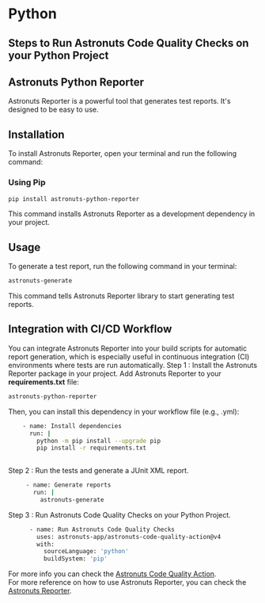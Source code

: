 # Python
## Steps to Run Astronuts Code Quality Checks on your Python Project
## Astronuts Python Reporter
Astronuts Reporter is a powerful tool that generates test reports. It's designed to be easy to use.
## Installation
To install Astronuts Reporter, open your terminal and run the following command:
### Using Pip
```bash
pip install astronuts-python-reporter
```
This command installs Astronuts Reporter as a development dependency in your project.
## Usage
To generate a test report, run the following command in your terminal:
```bash
astronuts-generate
```
This command tells Astronuts Reporter library to start generating test reports.
## Integration with CI/CD Workflow
You can integrate Astronuts Reporter into your build scripts for automatic report generation, which is especially useful
in continuous integration (CI) environments where tests are run automatically.
Step 1 : Install the Astronuts Reporter package in your project.
Add Astronuts Reporter to your **requirements.txt** file:
```bash
astronuts-python-reporter
```
Then, you can install this dependency in your workflow file (e.g., .yml):
```bash
    - name: Install dependencies
      run: |
        python -m pip install --upgrade pip
        pip install -r requirements.txt
        
```
Step 2 : Run the tests and generate a JUnit XML report.
```bash
     - name: Generate reports
       run: |
         astronuts-generate
```
Step 3 : Run Astronuts Code Quality Checks on your Python Project.
```bash
      - name: Run Astronuts Code Quality Checks
        uses: astronuts-app/astronuts-code-quality-action@v4
        with:
          sourceLanguage: 'python'
          buildSystem: 'pip'
```
For more info you can check the [Astronuts Code Quality Action](https://github.com/marketplace/actions/astronuts-code-quality-action).
<br/>
For more reference on how to use Astronuts Reporter, you can check the [Astronuts Reporter](https://pypi.org/project/astronuts-python-reporter/).
